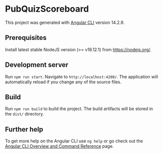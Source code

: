 # PubQuizScoreboard

This project was generated with [Angular CLI](https://github.com/angular/angular-cli) version 14.2.9.

## Prerequisites

Install latest stable NodeJS version (>= v18.12.1) from https://nodejs.org/.

## Development server

Run `npm run start`. Navigate to `http://localhost:4200/`. The application will automatically reload if you change any of the source files.

## Build

Run `npm run build` to build the project. The build artifacts will be stored in the `dist/` directory.

## Further help

To get more help on the Angular CLI use `ng help` or go check out the [Angular CLI Overview and Command Reference](https://angular.io/cli) page.
